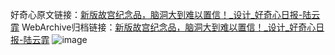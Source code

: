 好奇心原文链接：[新版故宫纪念品，脑洞大到难以置信！_设计_好奇心日报-陆云霏](https://www.qdaily.com/articles/3123.html)
WebArchive归档链接：[新版故宫纪念品，脑洞大到难以置信！_设计_好奇心日报-陆云霏](http://web.archive.org/web/20190623151555/https://www.qdaily.com/articles/3123.html)
![image](http://ww3.sinaimg.cn/large/007d5XDply1g3v6q75omej30u04hf7wh)